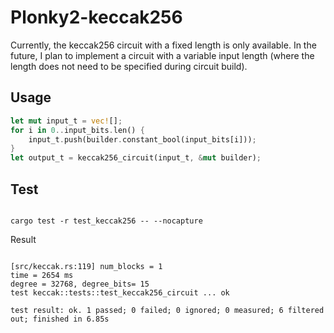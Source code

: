 # Plonky2-keccak256

Currently, the keccak256 circuit with a fixed length is only available. In the future, I plan to implement a circuit with a variable input length (where the length does not need to be specified during circuit build).

## Usage

```rust
let mut input_t = vec![];
for i in 0..input_bits.len() {
    input_t.push(builder.constant_bool(input_bits[i]));
}
let output_t = keccak256_circuit(input_t, &mut builder);
```

## Test

```

cargo test -r test_keccak256 -- --nocapture

```

Result

```

[src/keccak.rs:119] num_blocks = 1
time = 2654 ms
degree = 32768, degree_bits= 15
test keccak::tests::test_keccak256_circuit ... ok

test result: ok. 1 passed; 0 failed; 0 ignored; 0 measured; 6 filtered out; finished in 6.85s

```

```

```
